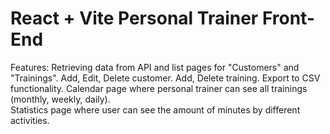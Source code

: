 # React + Vite Personal Trainer Front-End 


Features: Retrieving data from API and list pages for "Customers" and "Trainings". 
          Add, Edit, Delete customer. 
          Add, Delete training. 
          Export to CSV functionality. 
          Calendar page where personal trainer can see all trainings (monthly, weekly, daily).  
          Statistics page where user can see the amount of minutes by different activities.
          
 
